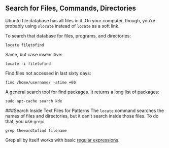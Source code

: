 ## Search for Files, Commands, Directories
Ubuntu file database has all files in it. On your computer, though, you’re probably using `slocate` instead of `locate` as a soft link.

To search that database for files, programs, and directories:
```
locate filetofind
```
Same, but case insensitive:
```
locate -i filetofind
```
Find files not accessed in last sixty days:
```
find /home/username/ -atime +60
```
A general search tool for find packages. It returns a long list of packages:
```
sudo apt-cache search kde
```
###Search Inside Text Files for Patterns
The `locate` command searches the names of files and directories, but it can’t search inside those
files. To do that, you use `grep`:
```
grep thewordtofind filename
```
Grep all by itself works with basic [regular expressions](https://github.com/vgorbic1/Tutorials/blob/master/Linux/regexp.md).
